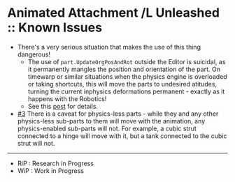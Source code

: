 # Animated Attachment /L Unleashed :: Known Issues

* There's a very serious situation that makes the use of this thing dangerous!
	+ The use of `part.UpdateOrgPosAndRot` outside the Editor is suicidal, as it permanently mangles the position and orientation of the part. On timewarp or similar situations when the physics engine is overloaded or taking shortcuts, this will move the parts to undesired atitudes, turning the current inphysics deformations permanent - exactly as it happens with the Robotics!
	+ See this [post](https://forum.kerbalspaceprogram.com/index.php?/topic/175881-1100-animatedattachment-215-2020-07-15/&do=findComment&comment=4024014) for details.
* [#3](https://github.com/KSPKatten/AnimatedAttachment/issues/3) There is a caveat for physics-less parts - while they and any other physics-less sub-parts to them will move with the animation, any physics-enabled sub-parts will not. For example, a cubic strut connected to a hinge will move with it, but a tank connected to the cubic strut will not.

- - -

* RiP : Research in Progress
* WiP : Work in Progress
